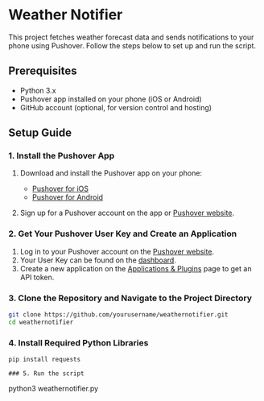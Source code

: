 # Weather Notifier

This project fetches weather forecast data and sends notifications to your phone using Pushover. Follow the steps below to set up and run the script.

## Prerequisites

- Python 3.x
- Pushover app installed on your phone (iOS or Android)
- GitHub account (optional, for version control and hosting)

## Setup Guide

### 1. Install the Pushover App

1. Download and install the Pushover app on your phone:
   - [Pushover for iOS](https://apps.apple.com/app/id506088175)
   - [Pushover for Android](https://play.google.com/store/apps/details?id=net.superblock.pushover)

2. Sign up for a Pushover account on the app or [Pushover website](https://pushover.net/).

### 2. Get Your Pushover User Key and Create an Application

1. Log in to your Pushover account on the [Pushover website](https://pushover.net/).
2. Your User Key can be found on the [dashboard](https://pushover.net/dashboard).
3. Create a new application on the [Applications & Plugins](https://pushover.net/apps/build) page to get an API token.

### 3. Clone the Repository and Navigate to the Project Directory

```bash
git clone https://github.com/yourusername/weathernotifier.git
cd weathernotifier
```
### 4. Install Required Python Libraries
```
pip install requests

### 5. Run the script
```
python3 weathernotifier.py
